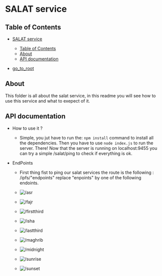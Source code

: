 # SALAT service

## Table of Contents

- [SALAT service](#salat-service)
  - [Table of Contents](#table-of-contents)
  - [About](#about)
  - [API documentation](#api-documentation)

- [go_to_root](../../../README.md)

## About

This folder is all about the salat service, in this readme you will see how to use this service and what to exepect of it.

## API documentation

- How to use it ?
  - Simple, you jut have to run the: ```npm install``` command to install all the dependencies. Then you have to use ```node index.js``` to run the server.
    There! Now that the server is running on localhost:9455 you can try a simple /salat/ping to check if everything is ok.

- EndPoints

  - First thing fist to ping our salat services the route is the following : /ipfs/"endpoints" replace "enpoints" by one of the following endoints.

  - ![/asr](pictures/asr.png)
  - ![/fajr](pictures/fajr.png)
  - ![/firstthird](pictures/firstthird.png)
  - ![/isha](pictures/isha.png)
  - ![/lastthird](pictures/dhuhr.png)
  - ![/maghrib](pictures/maghrib.png)
  - ![/midnight](pictures/midnight.png)
  - ![/sunrise](pictures/sunrise.png)
  - ![/sunset](pictures/sunset.png)
